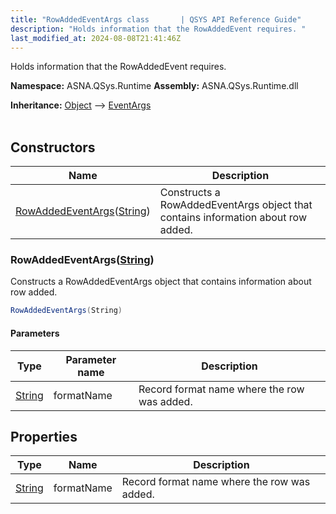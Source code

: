 ```yaml
---
title: "RowAddedEventArgs class       | QSYS API Reference Guide"
description: "Holds information that the RowAddedEvent requires. "
last_modified_at: 2024-08-08T21:41:46Z
---
```


Holds information that the RowAddedEvent requires.

**Namespace:** ASNA.QSys.Runtime
**Assembly:** ASNA.QSys.Runtime.dll

**Inheritance:** [Object](https://docs.microsoft.com/en-us/dotnet/api/system.object) --> [EventArgs](https://learn.microsoft.com/en-us/dotnet/api/system.eventargs?view=net-8.0)
<br>
<br>

## Constructors

| Name | Description |
| --- | --- |
| [RowAddedEventArgs](#rowaddedeventargsstring)([String](https://docs.microsoft.com/en-us/dotnet/api/system.string)) | Constructs a RowAddedEventArgs object that contains information about row added.

### RowAddedEventArgs([String](https://docs.microsoft.com/en-us/dotnet/api/system.string))

Constructs a RowAddedEventArgs object that contains information about row added.

```cs
RowAddedEventArgs(String)
```

#### Parameters

| Type | Parameter name | Description
| --- | --- | ---
| [String](https://docs.microsoft.com/en-us/dotnet/api/system.string) | formatName | Record format name where the row was added.

## Properties

| Type | Name | Description
| --- | --- | --- 
| [String](https://learn.microsoft.com/en-us/dotnet/api/system.string?view=net-8.0) | formatName | Record format name where the row was added. |
